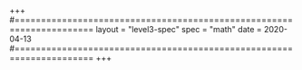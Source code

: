 +++
#=====================================================================
layout = "level3-spec"
spec   = "math"
date   = 2020-04-13
#=====================================================================
+++

